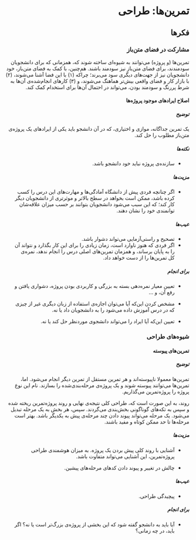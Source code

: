 <div dir="rtl">

# تمرین‌ها: طراحی

## فکرها

### مشارکت در فضای متن‌باز

تمرین‌ها (و پروژه) می‌توانند به شیوه‌ای ساخته شوند که، همزمانی که برای دانشجویان سودمندند، برای فضای متن‌باز نیز سودمند باشند. هم‌چنین، با کمک به فضای متن‌باز، خود دانشجویان نیز از جهت‌های دیگری سود می‌برند؛ چراکه (۱) با این فضا آشنا می‌شوند، (۲) با بازار کار و فضای واقعی بیش‌تر هماهنگ می‌شوند، و (۳) کارهای انجام‌شده‌ی آن‌ها به شرط پررنگ و سودمند بودن، می‌تواند در احتمال آن‌ها برای استخدام کمک کند.

#### اصلاح ایرادهای موجود پروژه‌ها

##### توضیح

یک تمرین جداگانه، موازی و اختیاری، که در آن دانشجو باید یکی از ایرادهای یک پروژه‌ی متن‌باز مطلوب را حل کند. 

##### نکته‌ها

-   سازنده‌ی پروژه نباید خود دانشجو باشد.

##### مزیت‌ها

-   اگر چنانچه فردی پیش از دانشگاه آمادگی‌ها و مهارت‌های این درس را کسب کرده باشد، ممکن است بخواهد در سطح بالاتر و موثرتری از دانشجویان دیگر کار کند؛ که این سبب می‌شود دانشجویان بتوانند بر حسب میزان علاقه‌شان توانمندی خود را نشان دهند.

##### عیب‌ها

-   تصحیح و راستی‌آزمایی می‌تواند دشوار باشد.
-   اگر فردی که هنوز ناوارد است، زمان زیادی را برای این کار بگذارد و نتواند آن را به پایان برساند، و همزمان تمرین‌های اصلی درس را انجام ندهد، نمره‌ی کل تمرین‌ها را از دست خواهد داد.

##### برای انجام

-   تعیین معیار نمره‌دهی بسته به بزرگی و کاربردی بودن پروژه، دشواری یافتن و رفع آن، و ...

-   مشخص کردن این‌که آیا می‌توان اجازه‌ی استفاده از زبان دیگری غیر از چیزی که در درس آموزش داده می‌شود را به دانشجویان داد یا نه.

-   تعیین این‌که آیا ایراد را می‌تواند دانشجوی موردنظر حل کند یا نه.

### شیوه‌های طراحی

#### تمرین‌های پیوسته

##### توضیح

تمرین‌ها معمولا ناپیوسته‌اند و هر تمرین مستقل از تمرین دیگر انجام می‌شود. اما، تمرین‌ها می‌توانند پیوسته شوند و یک پروژه‌ی مرحله‌بندی‌شده را بسازند. نام این نوع پروژه را پروژه‌تمرین می‌گذاریم.

روند، به این صورت است که، طراحی کلی نتیجه‌ی نهایی و روند پروژه‌تمرین ریخته شده و سپس به تکه‌های گوناگونی بخش‌بندی می‌گردند. سپس، هر بخش به یک مرحله تبدیل می‌شود. یک مرحله می‌تواند پیوند دادن چند مرحله‌ی پیش به یکدیگر باشد. بهتر است مرحله‌ها تا حد ممکن کوتاه و مفید باشند.

##### مزیت‌ها

-   آشنایی با روند کلی پیش بردن یک پروژه. به میزان هوشمندی طراحی پروژه‌‌تمرین، این آشنایی می‌تواند متفاوت باشد.

-   چالش در تغییر و پیوند دادن کدهای مرحله‌های پیشین.

##### عیب‌ها

-   پیچیدگی طراحی.

##### برای انجام

-   آیا باید به دانشجو گفته شود که این بخشی از پروژه‌ی بزرگ‌تر است یا نه؟ اگر باید، در چه زمانی؟

</div>
